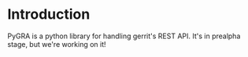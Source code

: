 Introduction
======================

PyGRA is a python library for handling gerrit's REST API. It's in prealpha stage, but we're working on it!

